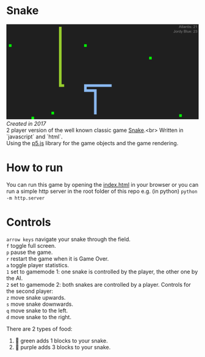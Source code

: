 # Snake
![snake game](./img/snake_game.PNG)
*Created in 2017*<br>
2 player version of the well known classic game [Snake](https://en.wikipedia.org/wiki/Snake_(video_game_genre)).<br>
Written in `javascript` and `html`.<br>
Using the [p5.js](https://p5js.org/) library for the game objects and the game rendering.

# How to run
You can run this game by opening the [index.html](./index.html) in your browser or you can run a simple http server in the root folder of this repo e.g. (in python) `python -m http.server`

# Controls
`arrow keys` navigate your snake through the field.<br>
`f` toggle full screen.<br>
`p` pause the game.<br>
`r` restart the game when it is Game Over.<br>
`a` toggle player statistics.<br>
`1` set to gamemode 1: one snake is controlled by the player, the other one by the AI.<br>
`2` set to gamemode 2: both snakes are controlled by a player. Controls for the second player:<br>
    `z` move snake upwards.<br>
    `s` move snake downwards.<br>
    `q` move snake to the left.<br>
    `d` move snake to the right.<br>

There are 2 types of food:
1. :green_apple: green adds 1 blocks to your snake.
2. :grapes: purple adds 3 blocks to your snake.

